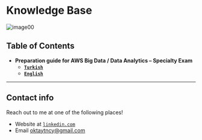 # Knowledge Base

  ![image00](https://raw.githubusercontent.com/oktaytuncay/Knowledge_Base/master/aws_big_data_specialty/images/image00.png)
  
## Table of Contents

- **Preparation guide for AWS Big Data / Data Analytics – Specialty Exam**
  - <a href="https://github.com/oktaytuncay/Knowledge_Base/blob/master/aws_big_data_specialty/aws_big_data_specialty_tr.md" target="_blank">**`Turkish`**</a>
  - <a href="https://github.com/oktaytuncay/Knowledge_Base/blob/master/aws_big_data_specialty/aws_big_data_specialty_en.md" target="_blank">**`English`**</a>

---

## Contact info

Reach out to me at one of the following places!

- Website at <a href="https://www.linkedin.com/in/oktay-tuncay-8b147724/" target="_blank">`linkedin.com`</a>
- Email oktaytncy@gmail.com
